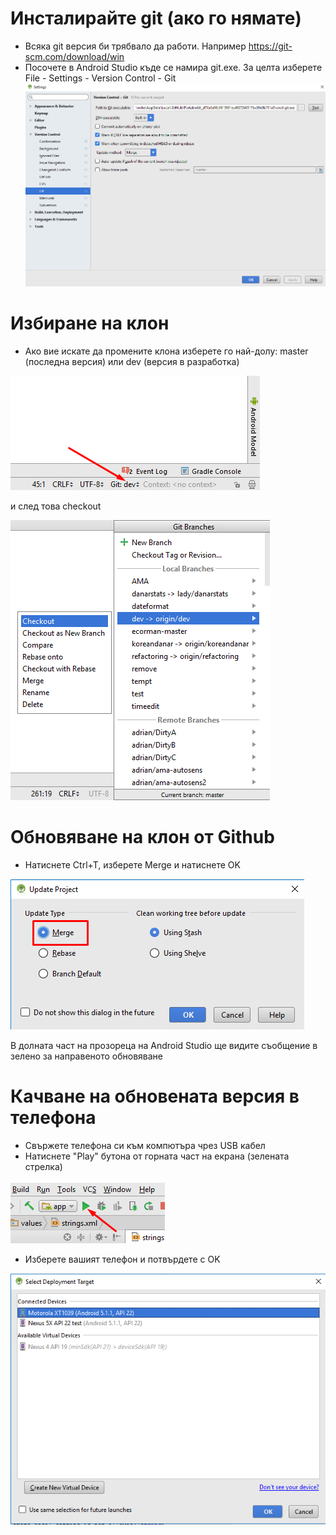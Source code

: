 # Инсталирайте git (ако го нямате)
* Всяка git версия би трябвало да работи. Например https://git-scm.com/download/win
* Посочете в Android Studio къде се намира git.exe. За целта изберете File - Settings - Version Control - Git
![](images/git.png)

# Избиране на клон
* Ако вие искате да промените клона изберете го най-долу: master (последна версия) или dev (версия в разработка)

![](images/branchintray.png)

и след това checkout

![](images/checkout.png)

# Обновяване на клон от Github
* Натиснете Ctrl+T, изберете Merge и натиснете OK

![](images/merge.png)

В долната част на прозореца на Android Studio ще видите съобщение в зелено за направеното обновяване

# Качване на обновената версия в телефона
* Свържете телефона си към компютъра чрез USB кабел
* Натиснете "Play" бутона от горната част на екрана (зелената стрелка)

![](images/play.png)

* Изберете вашият телефон и потвърдете с OK

![](images/connectedphone.png)
